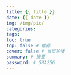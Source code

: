 ```yaml
---
title: {{ title }}
date: {{ date }}
img: /img/pic/
categories:
tags:
toc: true
top: false # 推荐
cover: false # 首页轮播
summary: # 摘要
password: # SHA256
---
```

